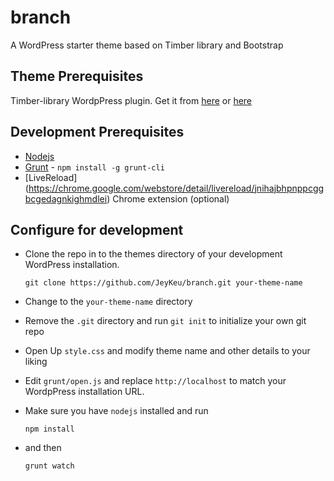 # branch
A WordPress starter theme based on Timber library and Bootstrap

Theme Prerequisites
---
Timber-library WordpPress plugin. Get it from [here](https://wordpress.org/plugins/timber-library/) or [here](https://github.com/jarednova/timber)

Development Prerequisites
---

- [Nodejs](http://nodejs.org)
- [Grunt](http://gruntjs.com/) - `npm install -g grunt-cli`
- [LiveReload] (https://chrome.google.com/webstore/detail/livereload/jnihajbhpnppcggbcgedagnkighmdlei) Chrome extension (optional)

Configure for development
---

- Clone the repo in to the themes directory of your development WordPress installation.

    `git clone https://github.com/JeyKeu/branch.git your-theme-name`
    
- Change to the `your-theme-name` directory
- Remove the `.git` directory and run `git init` to initialize your own git repo
- Open Up `style.css` and modify theme name and other details to your liking
- Edit `grunt/open.js` and replace `http://localhost` to match your WordpPress installation URL.
- Make sure you have `nodejs` installed and run

    `npm install`
    
- and then

    `grunt watch`
